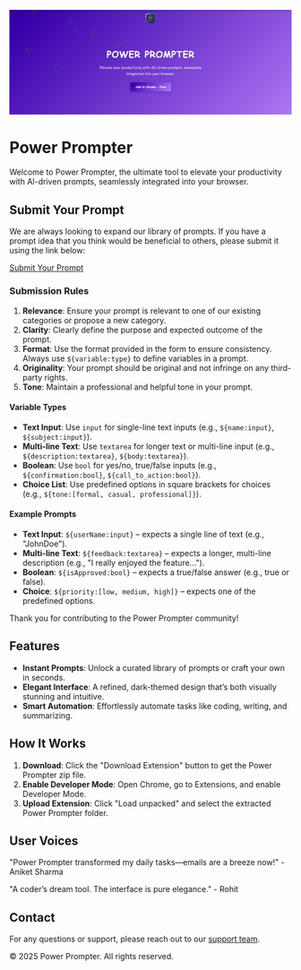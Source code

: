 ![Power Prompter Banner](./banner.png)

# Power Prompter

Welcome to Power Prompter, the ultimate tool to elevate your productivity with AI-driven prompts, seamlessly integrated into your browser.

## Submit Your Prompt

We are always looking to expand our library of prompts. If you have a prompt idea that you think would be beneficial to others, please submit it using the link below:

[Submit Your Prompt](https://forms.gle/wRVtzp17BtshCXTBA)

### Submission Rules

1. **Relevance**: Ensure your prompt is relevant to one of our existing categories or propose a new category.
2. **Clarity**: Clearly define the purpose and expected outcome of the prompt.
3. **Format**: Use the format provided in the form to ensure consistency. Always use `${variable:type}` to define variables in a prompt.
4. **Originality**: Your prompt should be original and not infringe on any third-party rights.
5. **Tone**: Maintain a professional and helpful tone in your prompt.

#### Variable Types

- **Text Input**: Use `input` for single-line text inputs (e.g., `${name:input}`, `${subject:input}`).
- **Multi-line Text**: Use `textarea` for longer text or multi-line input (e.g., `${description:textarea}`, `${body:textarea}`).
- **Boolean**: Use `bool` for yes/no, true/false inputs (e.g., `${confirmation:bool}`, `${call_to_action:bool}`).
- **Choice List**: Use predefined options in square brackets for choices (e.g., `${tone:[formal, casual, professional]}`).

#### Example Prompts

- **Text Input**: `${userName:input}` – expects a single line of text (e.g., "JohnDoe").
- **Multi-line Text**: `${feedback:textarea}` – expects a longer, multi-line description (e.g., "I really enjoyed the feature...").
- **Boolean**: `${isApproved:bool}` – expects a true/false answer (e.g., true or false).
- **Choice**: `${priority:[low, medium, high]}` – expects one of the predefined options.

Thank you for contributing to the Power Prompter community!

## Features

- **Instant Prompts**: Unlock a curated library of prompts or craft your own in seconds.
- **Elegant Interface**: A refined, dark-themed design that’s both visually stunning and intuitive.
- **Smart Automation**: Effortlessly automate tasks like coding, writing, and summarizing.

## How It Works

1. **Download**: Click the "Download Extension" button to get the Power Prompter zip file.
2. **Enable Developer Mode**: Open Chrome, go to Extensions, and enable Developer Mode.
3. **Upload Extension**: Click "Load unpacked" and select the extracted Power Prompter folder.

## User Voices

"Power Prompter transformed my daily tasks—emails are a breeze now!" - Aniket Sharma

"A coder’s dream tool. The interface is pure elegance." - Rohit

## Contact

For any questions or support, please reach out to our [support team](mailto:aniket.sharma.4509@gmail.com).

© 2025 Power Prompter. All rights reserved.

